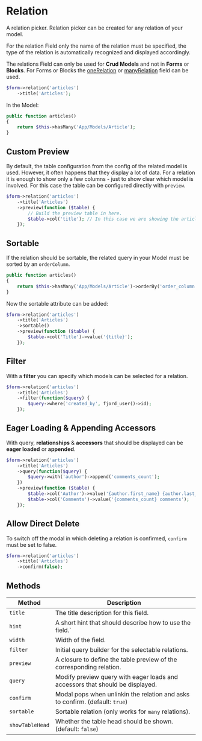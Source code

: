 # Relation

A relation picker. Relation picker can be created for any relation of your model.

For the relation Field only the name of the relation must be specified, the type of the relation is automatically recognized and displayed accordingly.

The relations Field can only be used for **Crud Models** and not in **Forms** or **Blocks**. For Forms or Blocks the [oneRelation](/docs/fields/one_relation.html) or [manyRelation](/docs/fields/many_relation.html) field can be used.

```php
$form->relation('articles')
    ->title('Articles');
```

In the Model:

```php
public function articles()
{
    return $this->hasMany('App/Models/Article');
}
```

## Custom Preview

By default, the table configuration from the config of the related model is used. However, it often happens that they display a lot of data. For a relation it is enough to show only a few columns - just to show clear which model is involved. For this case the table can be configured directly with `preview`.

```php
$form->relation('articles')
    ->title('Articles')
    ->preview(function ($table) {
        // Build the preview table in here.
        $table->col('title'); // In this case we are showing the article title.
    });
```

## Sortable

If the relation should be sortable, the related query in your Model must be sorted by an `orderColumn`.

```php
public function articles()
{
    return $this->hasMany('App/Models/Article')->orderBy('order_column');
}
```

Now the sortable attribute can be added:

```php
$form->relation('articles')
    ->title('Articles')
    ->sortable()
    ->preview(function ($table) {
        $table->col('Title')->value('{title}');
    });
```

## Filter

With a **filter** you can specify which models can be selected for a relation.

```php
$form->relation('articles')
    ->title('Articles')
    ->filter(function($query) {
        $query->where('created_by', fjord_user()->id);
    });
```

## Eager Loading & Appending Accessors

With query, **relationships** & **accessors** that should be displayed can be **eager loaded** or **appended**.

```php
$form->relation('articles')
    ->title('Articles')
    ->query(function($query) {
        $query->with('author')->append('comments_count');
    })
    ->preview(function ($table) {
        $table->col('Author')->value('{author.first_name} {author.last_name}');
        $table->col('Comments')->value('{comments_count} comments');
    });
```

## Allow Direct Delete

To switch off the modal in which deleting a relation is confirmed, `confirm` must be set to false.

```php
$form->relation('articles')
    ->title('Articles')
    ->confirm(false);
```

## Methods

| Method          | Description                                                                   |
| --------------- | ----------------------------------------------------------------------------- |
| `title`         | The title description for this field.                                         |
| `hint`          | A short hint that should describe how to use the field.`                      |
| `width`         | Width of the field.                                                           |
| `filter`        | Initial query builder for the selectable relations.                           |
| `preview`       | A closure to define the table preview of the corresponding relation.          |
| `query`         | Modify preview query with eager loads and accessors that should be displayed. |
| `confirm`       | Modal pops when unlinkin the relation and asks to confirm. (default: `true`)  |
| `sortable`      | Sortable relation (only works for `many` relations).                          |
| `showTableHead` | Whether the table head should be shown. (default: `false`)                    |
